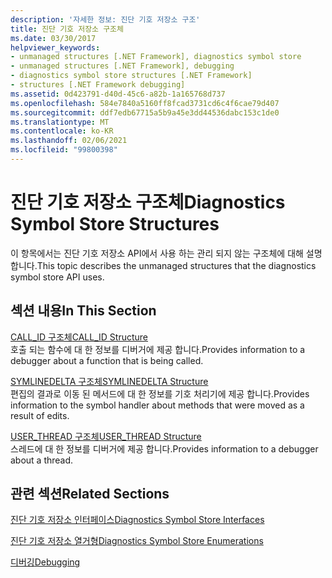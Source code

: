 ```yaml
---
description: '자세한 정보: 진단 기호 저장소 구조'
title: 진단 기호 저장소 구조체
ms.date: 03/30/2017
helpviewer_keywords:
- unmanaged structures [.NET Framework], diagnostics symbol store
- unmanaged structures [.NET Framework], debugging
- diagnostics symbol store structures [.NET Framework]
- structures [.NET Framework debugging]
ms.assetid: 0d423791-d40d-45c6-a82b-1a165768d737
ms.openlocfilehash: 584e7840a5160ff8fcad3731cd6c4f6cae79d407
ms.sourcegitcommit: ddf7edb67715a5b9a45e3dd44536dabc153c1de0
ms.translationtype: MT
ms.contentlocale: ko-KR
ms.lasthandoff: 02/06/2021
ms.locfileid: "99800398"
---
```

# <a name="diagnostics-symbol-store-structures"></a><span data-ttu-id="000d9-103">진단 기호 저장소 구조체</span><span class="sxs-lookup"><span data-stu-id="000d9-103">Diagnostics Symbol Store Structures</span></span>

<span data-ttu-id="000d9-104">이 항목에서는 진단 기호 저장소 API에서 사용 하는 관리 되지 않는 구조체에 대해 설명 합니다.</span><span class="sxs-lookup"><span data-stu-id="000d9-104">This topic describes the unmanaged structures that the diagnostics symbol store API uses.</span></span>  
  
## <a name="in-this-section"></a><span data-ttu-id="000d9-105">섹션 내용</span><span class="sxs-lookup"><span data-stu-id="000d9-105">In This Section</span></span>  

 [<span data-ttu-id="000d9-106">CALL_ID 구조체</span><span class="sxs-lookup"><span data-stu-id="000d9-106">CALL_ID Structure</span></span>](call-id-structure.md)  
 <span data-ttu-id="000d9-107">호출 되는 함수에 대 한 정보를 디버거에 제공 합니다.</span><span class="sxs-lookup"><span data-stu-id="000d9-107">Provides information to a debugger about a function that is being called.</span></span>  
  
 [<span data-ttu-id="000d9-108">SYMLINEDELTA 구조체</span><span class="sxs-lookup"><span data-stu-id="000d9-108">SYMLINEDELTA Structure</span></span>](symlinedelta-structure.md)  
 <span data-ttu-id="000d9-109">편집의 결과로 이동 된 메서드에 대 한 정보를 기호 처리기에 제공 합니다.</span><span class="sxs-lookup"><span data-stu-id="000d9-109">Provides information to the symbol handler about methods that were moved as a result of edits.</span></span>  
  
 [<span data-ttu-id="000d9-110">USER_THREAD 구조체</span><span class="sxs-lookup"><span data-stu-id="000d9-110">USER_THREAD Structure</span></span>](user-thread-structure.md)  
 <span data-ttu-id="000d9-111">스레드에 대 한 정보를 디버거에 제공 합니다.</span><span class="sxs-lookup"><span data-stu-id="000d9-111">Provides information to a debugger about a thread.</span></span>  
  
## <a name="related-sections"></a><span data-ttu-id="000d9-112">관련 섹션</span><span class="sxs-lookup"><span data-stu-id="000d9-112">Related Sections</span></span>  

 [<span data-ttu-id="000d9-113">진단 기호 저장소 인터페이스</span><span class="sxs-lookup"><span data-stu-id="000d9-113">Diagnostics Symbol Store Interfaces</span></span>](diagnostics-symbol-store-interfaces.md)  
  
 [<span data-ttu-id="000d9-114">진단 기호 저장소 열거형</span><span class="sxs-lookup"><span data-stu-id="000d9-114">Diagnostics Symbol Store Enumerations</span></span>](diagnostics-symbol-store-enumerations.md)  
  
 [<span data-ttu-id="000d9-115">디버깅</span><span class="sxs-lookup"><span data-stu-id="000d9-115">Debugging</span></span>](../debugging/index.md)
